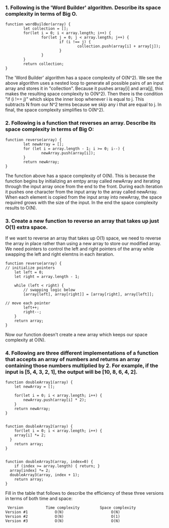 ### 1. Following is the 'Word Builder' algorithm. Describe its space complexity in terms of Big O.
```
function wordBuilder(array) { 
		let collection = [];
		for(let i = 0; i < array.length; i++) { 
				for(let j = 0; j < array.length; j++) {
						if (i !== j) {
								collection.push(array[i] + array[j]);
						}
				}
		}
		return collection; 
}
```
The 'Word Builder' algorithm has a space complexity of O(N^2). We see the above algorithm uses a nested loop to generate all possible pairs of an input array and stores it in "collection". Because it pushes array[i] and arra[j], this makes the resulting space complexity to O(N^2). Then there is the condition "if (i !== j)" which skips the inner loop whenever i is equal to j. This subtracts N from our N^2 terms because we skip any i that are equal to j. In final, the space complexity simplifies to O(N^2).

### 2. Following is a function that reverses an array. Describe its space complexity in terms of Big O:
```
function reverse(array) { 
		let newArray = [];
		for (let i = array.length - 1; i >= 0; i--) { 
				newArray.push(array[i]);
		}
		return newArray;
}
```
The function above has a space complexity of O(N). This is because the function begins by initializing an emtpy array called newArray and iterating through the input array once from the end to the front. During each iteration it pushes one character from the input array to the array called newArray. When each element is copied from the input array into newArray, the space required grows with the size of the input. In the end the space complexity results to O(N).

### 3. Create a new function to reverse an array that takes up just O(1) extra space.
If we want to reverse an array that takes up O(1) space, we need to reverse the array in place rather than using a new array to store our modified array. We need pointers to control the left and right pointers of the array while swapping the left and right elemtns in each iteration.
```
function reverse(array) {
// initialize pointers
    let left = 0;
    let right = array.length - 1;

    while (left < right) {
        // swapping logic below
        [array[left], array[right]] = [array[right], array[left]];

// move each pointer 
        left++;
        right--;
    }
    return array;
}
```
Now our function doesn't create a new array which keeps our space complexity at O(N).

### 4. Following are three different implementations of a function that accepts an array of numbers and returns an array containing those numbers multiplied by 2. For example, if the input is [5, 4, 3, 2, 1], the output will be [10, 8, 6, 4, 2].
```
function doubleArray1(array) { 
	let newArray = [];

	for(let i = 0; i < array.length; i++) { 
		newArray.push(array[i] * 2);
	}
	return newArray; 
}


function doubleArray2(array) {
	for(let i = 0; i < array.length; i++) {
  	array[i] *= 2;
  }
	return array; 
}


function doubleArray3(array, index=0) { 
	if (index >= array.length) { return; }
  array[index] *= 2;
  doubleArray3(array, index + 1);
	return array; 
}
```
Fill in the table that follows to describe the efficiency of these three versions in terms of both time and space:
```
 Version	      Time complexity	      Space complexity
Version #1	          O(N)	                   O(N)
Version #2	          O(N)	                   O(1)
Version #3	          O(N)	                   O(N)
```
